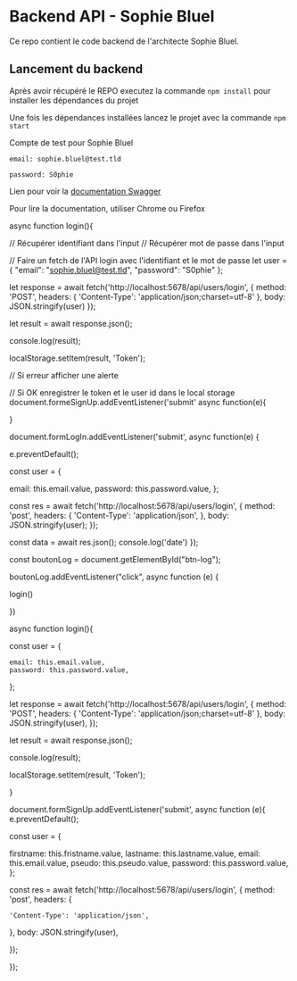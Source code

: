 # Backend API - Sophie Bluel

Ce repo contient le code backend de l'architecte Sophie Bluel. 

## Lancement du backend

Après avoir récupéré le REPO executez la commande `npm install` pour installer les dépendances du projet

Une fois les dépendances installées lancez le projet avec la commande `npm start`

Compte de test pour Sophie Bluel

```
email: sophie.bluel@test.tld

password: S0phie 
```
Lien pour voir la
[documentation Swagger](http://localhost:5678/api-docs/)

Pour lire la documentation, utiliser Chrome ou Firefox



async function login(){

  // Récupérer identifiant dans l'input 
  // Récupérer mot de passe dans l'input

  // Faire un fetch de l'API login avec l'identifiant et le mot de passe
  let user = {
    "email": "sophie.bluel@test.tld",
    "password": "S0phie"
  };


  let response = await fetch('http://localhost:5678/api/users/login', {
    method: 'POST',
    headers: {
      'Content-Type': 'application/json;charset=utf-8'
    },
    body: JSON.stringify(user)
  });
  
  let result = await response.json();

  console.log(result);

  localStorage.setItem(result, 'Token');

  // Si erreur afficher une alerte

  

  // Si OK enregistrer le token et le user id dans le local storage document.formeSignUp.addEventListener('submit' async function(e){






}



document.formLogIn.addEventListener('submit', async function(e) {

e.preventDefault();

const user = {

  email: this.email.value,
  password: this.password.value,
};


const res = await fetch('http://localhost:5678/api/users/login', {
  method: 'post',
  headers: {
    'Content-Type': 'application/json',
  },
  body: JSON.stringify(user);
});

const data = await res.json();
console.log('date')
});




const boutonLog = document.getElementById("btn-log");

boutonLog.addEventListener("click", async function (e) {

login()

})

async function login(){

  const user = {

    email: this.email.value,
    password: this.password.value,

  };


  let response = await fetch('http://localhost:5678/api/users/login', {
    method: 'POST',
    headers: {
      'Content-Type': 'application/json;charset=utf-8'
    },
    body: JSON.stringify(user),
  });
  
  let result = await response.json();

  console.log(result);

  localStorage.setItem(result, 'Token');

}




document.formSignUp.addEventListener('submit', async function (e){
e.preventDefault();

const user = {

firstname: this.fristname.value,
lastname: this.lastname.value,
email: this.email.value,
pseudo: this.pseudo.value,
password: this.password.value,
};

const res = await fetch('http://localhost:5678/api/users/login', {
  method: 'post',
  headers: {

    'Content-Type': 'application/json',
  },
  body: JSON.stringify(user),

  });


});
